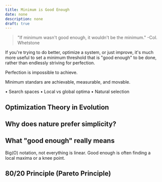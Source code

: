 ```yaml
---
title: Minimum is Good Enough
date: none
description: none
draft: true
---
```


> "If minimum wasn't good enough, it wouldn't be the minimum."
> -Col. Whetstone


If you're trying to do better, optimize a system, or just improve, it's much more useful to set a minimum threshold that is "good enough" to be done, rather than endlessly striving for perfection.

Perfection is impossible to achieve.

Minimum standars are achievable, measurable, and movable.

• Search spaces
• Local vs global optima
• Natural selection

## Optimization Theory in Evolution

## Why does nature prefer simplicity?

## What "good enough" really means
Big(O) notation, not everything is linear. Good enough is often finding a local maxima or a knee point.

## 80/20 Principle (Pareto Principle)